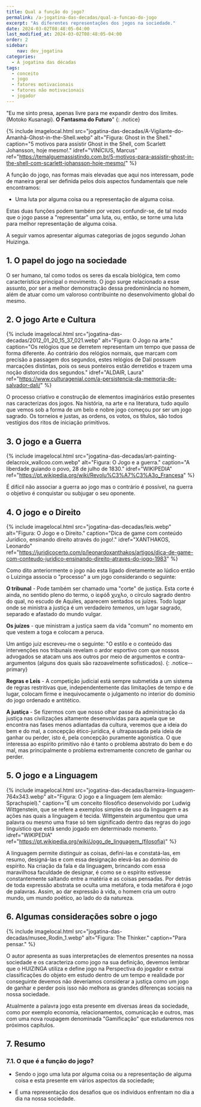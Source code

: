 ```yaml
---
title: Qual a função do jogo?
permalink: /a-jogatina-das-decadas/qual-a-funcao-do-jogo
excerpt: "As diferentes representações dos jogos na sociedade."
date: 2024-03-02T08:48:05-04:00
last_modified_at: 2024-03-02T08:48:05-04:00
order: 2
sidebar:
    nav: dev_jogatina
categories:
  - A jogatina das décadas
tags:
  - conceito
  - jogo
  - fatores motivacionais
  - fatores não motivacionais
  - jogador
---
```

"Eu me sinto presa, apenas livre para me expandir dentro dos limites.
(Motoko Kusanagi). **O Fantasma do Futuro**"
{: .notice}

{% include imagelocal.html
    src="jogatina-das-decadas/A-Vigilante-do-Amanhã-Ghost-in-the-Shell.webp"
    alt="Figura: Ghost in the Shell."
    caption="5 motivos para assistir Ghost in the Shell, com Scarlett Johansson, hoje mesmo!."
    idref="VINÍCIUS, Marcus"
    ref="https://temalguemassistindo.com.br/5-motivos-para-assistir-ghost-in-the-shell-com-scarlett-johansson-hoje-mesmo/"
%}

A função do jogo, nas formas mais elevadas que aqui nos interessam, pode de maneira geral ser definida pelos dois aspectos fundamentais que nele encontramos:

- Uma luta por alguma coisa ou a representação de alguma coisa.

Estas duas funções podem também por vezes confundir-se, de tal modo que o jogo passe a "representar" uma luta, ou, então, se torne uma luta para melhor representação de alguma coisa.

A seguir vamos apresentar algumas categorias de jogos segundo Johan Huizinga.

## 1. O papel do jogo na sociedade

O ser humano, tal como todos os seres da escala biológica, tem como característica principal o movimento. O jogo surge relacionado a esse assunto, por ser a melhor demonstração dessa predominância no homem, além de atuar como um valoroso contribuinte no desenvolvimento global do mesmo.

## 2. O jogo Arte e Cultura

{% include imagelocal.html
    src="jogatina-das-decadas/2012_01_20_15_37_021.webp"
    alt="Figura: O Jogo na arte."
    caption="Os relógios que se derretem representam um tempo que passa de forma diferente. Ao contrário dos relógios normais, que marcam com precisão a passagem dos segundos, estes relógios de Dalí possuem marcações distintas, pois os seus ponteiros estão derretidos e trazem uma noção distorcida dos segundos."
    idref="ALDAIR, Laura"
    ref="https://www.culturagenial.com/a-persistencia-da-memoria-de-salvador-dali/"
%}

O processo criativo e construção de elementos imaginários estão presentes nas caracterizas dos jogos.
Na história, na arte e na literatura, tudo aquilo que vemos sob a forma de  um belo e nobre jogo começou por ser um jogo sagrado. Os torneios e justas, as ordens, os votos, os títulos, são  todos vestígios dos ritos de iniciação primitivos.

## 3. O jogo e a Guerra

{% include imagelocal.html
    src="jogatina-das-decadas/art-painting-delacroix_wallcoo.com.webp"
    alt="Figura: O Jogo e a guerra."
    caption="A liberdade guiando o povo, 28 de julho de 1830."
    idref="WIKIPEDIA"
    ref="https://pt.wikipedia.org/wiki/Revolu%C3%A7%C3%A3o_Francesa"
%}

É difícil não associar a guerra ao jogo mas o contrário é possível, na guerra o objetivo é conquistar ou subjugar o seu oponente.

## 4. O jogo e o Direito

{% include imagelocal.html
    src="jogatina-das-decadas/leis.webp"
    alt="Figura: O Jogo e o Direito."
    caption="Dica de game com conteúdo Jurídico, ensinando direito através do jogo!."
    idref="XANTHAKOS, Leonardo"
    ref="https://juridicocerto.com/p/leonardoxanthakos/artigos/dica-de-game-com-conteudo-juridico-ensinando-direito-atraves-do-jogo-1983"
%}

Como dito anteriormente o jogo não esta ligado diretamente ao lúdico então o Luizinga associa o "processo" a um jogo considerando o seguinte:

**O tribunal** - Pode também ser chamado uma "corte" de justiça. Esta corte é ainda, no sentido pleno do  termo, o ίεφόδ χυχλο, o círculo sagrado dentro do qual, no escudo de Aquiles, aparecem sentados os juízes. Todo  lugar onde se ministra a justiça é um verdadeiro *temenos*, um lugar sagrado, separado e afastado do mundo vulgar.

**Os juízes** -  que  ministram a justiça saem da vida "comum" no momento em que vestem a toga e colocam a  peruca.

Um antigo juiz escreveu-me o seguinte: "O estilo e o conteúdo das intervenções nos tribunais revelam o  ardor esportivo com que nossos advogados se atacam uns aos outros por meio de argumentos e contra-argumentos  (alguns dos quais são razoavelmente sofisticados).
{: .notice--primary}

**Regras e Leis** - A competição judicial está  sempre submetida a um sistema de regras restritivas que, independentemente das limitações de tempo e de lugar,  colocam firme e inequivocamente o julgamento no interior do domínio do jogo ordenado e antitético.

**A justiça** - Se fizermos com que nosso olhar passe da  administração da justiça nas civilizações altamente desenvolvidas para aquela que se encontra nas fases menos  adiantadas da cultura, veremos que a ideia do bem e do mal, a concepção ético-jurídica, é ultrapassada pela ideia de  ganhar ou perder, isto é, pela concepção puramente agonística. O que interessa ao espírito primitivo não é tanto o  problema abstrato do bem e do mal, mas principalmente o problema extremamente concreto de ganhar ou perder.

## 5. O jogo e a Linguagem

{% include imagelocal.html
    src="jogatina-das-decadas/barreira-linguagem-764x343.webp"
    alt="Figura: O jogo e a linguagem (em alemão: Sprachspiel)."
    caption="É um conceito filosófico desenvolvido por Ludwig Wittgenstein, que se refere a exemplos simples de uso da linguagem e as ações nas quais a linguagem é tecida. Wittgenstein argumentou que uma palavra ou mesmo uma frase só tem significado dentro das regras do jogo linguístico que está sendo jogado em determinado momento. "
    idref="WIKIPEDIA"
    ref="https://pt.wikipedia.org/wiki/Jogo_de_linguagem_(filosofia)"
%}

A linguagem permite distinguir as coisas, defini-las e constatá-las,  em resumo, designá-las e com essa designação elevá-las ao domínio do espírito. Na criação da fala e da linguagem,  brincando com essa maravilhosa faculdade de designar, é como se o espírito estivesse constantemente saltando  entre a matéria e as coisas pensadas. Por detrás de toda expressão abstrata se oculta uma metáfora, e toda metáfora  é jogo de palavras. Assim, ao dar expressão à vida, o homem cria um outro mundo, um mundo poético, ao lado do  da natureza.

## 6. Algumas considerações sobre o jogo

{% include imagelocal.html
    src="jogatina-das-decadas/musee_Rodin_1.webp"
    alt="Figura: The Thinker."
    caption="Para pensar."
%}

O autor apresenta as suas interpretações de elementos presentes na nossa sociedade e os caracteriza como jogo na sua definição, devemos lembrar que o HUIZINGA utiliza e define jogo na Perspectiva do jogador e extrai classificações do objeto em estudo dentro de um tempo e realidade por conseguinte devemos não deveríamos considerar  a justiça como um jogo de ganhar e perder pois isso não melhora as grandes diferenças sociais na nossa sociedade.

Atualmente a palavra jogo esta presente em diversas áreas da sociedade, como por exemplo economia, relacionamentos, comunicação e outros, mas com uma nova roupagem denominada "Gamificação" que estudaremos nos próximos capítulos.

## 7. Resumo

### 7.1. O que é a função do jogo?

- Sendo o jogo uma luta por alguma coisa ou a representação de alguma coisa e esta presente em vários aspectos da sociedade;

- É uma representação dos desafios que os indivíduos enfrentam no dia a dia na nossa sociedade.
